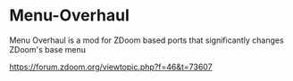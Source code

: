 # Menu-Overhaul
Menu Overhaul is a mod for ZDoom based ports that significantly changes ZDoom's base menu

https://forum.zdoom.org/viewtopic.php?f=46&t=73607
